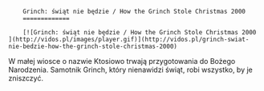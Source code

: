 
        Grinch: świąt nie będzie / How the Grinch Stole Christmas 2000 
        =============
        
        [![Grinch: świąt nie będzie / How the Grinch Stole Christmas 2000 ](http://vidos.pl/images/player.gif)](http://vidos.pl/grinch-swiat-nie-bedzie-how-the-grinch-stole-christmas-2000)
        
        
 W małej wiosce o nazwie Ktosiowo trwają przygotowania do Bożego Narodzenia. Samotnik Grinch, który nienawidzi świąt, robi wszystko, by je zniszczyć.
    